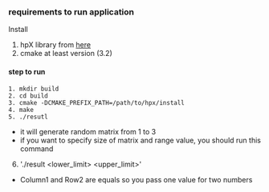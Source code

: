 ### requirements to run application
Install
1. hpX library from [here](https://hpx-docs.stellar-group.org/latest/html/manual/building_hpx.html)
2. cmake at least version (3.2)

#### step to run
```
1. mkdir build
2. cd build
3. cmake -DCMAKE_PREFIX_PATH=/path/to/hpx/install
4. make
5. ./resutl
```
- it will generate random matrix from 1 to 3
- if you want to specify size of matrix and range value, you should run this command
6. './result <number or Row1> <number of Column1 and Row2> <number of Column2> <lower_limit> <upper_limit>'
  - Column1 and Row2 are equals so you pass one value for two numbers
